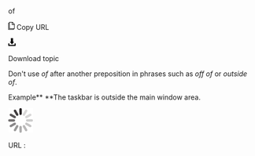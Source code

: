 # 

of

![Copy URL](media/of/Copy.png)
Copy URL

![Download](media/of/Download.png)

Download topic

Don't use *of* after another preposition in phrases such as *off of* or *outside of*. 

Example**
**The taskbar is outside the main window area.

![In progress](media/of/activity-large.gif)

URL :
